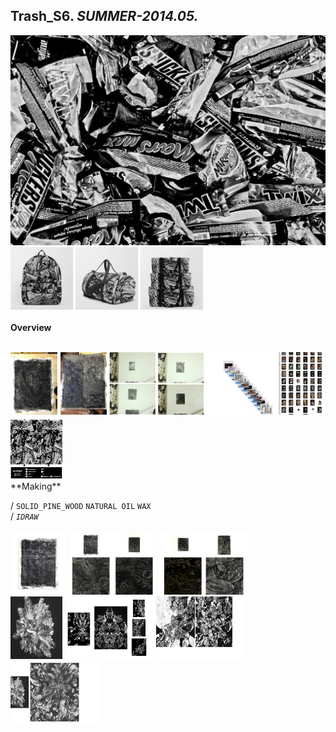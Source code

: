 
## Trash_S6. _SUMMER-2014.05._  
![Trash_S6](/projects/Trash_S6/100.jpg)<a href="https://ewwgene.github.io/projects/Trash_S6/101.jpg"><img src="/projects/Trash_S6/101.jpg" height="100"></a> <a href="https://ewwgene.github.io/projects/Trash_S6/102.jpg"><img src="/projects/Trash_S6/102.jpg" height="100"></a> <a href="https://ewwgene.github.io/projects/Trash_S6/110.jpg"><img src="/projects/Trash_S6/110.jpg" height="100"></a> 
<br>  
**Overview**  
 
<br>
<a href="https://ewwgene.github.io/projects/Trash_S6/Making/301.jpg"><img src="/projects/Trash_S6/Making/301.jpg" height="100"></a> <a href="https://ewwgene.github.io/projects/Trash_S6/Making/303.jpg"><img src="/projects/Trash_S6/Making/303.jpg" height="100"></a> <a href="https://ewwgene.github.io/projects/Trash_S6/Making/305.jpg"><img src="/projects/Trash_S6/Making/305.jpg" height="100"></a> <a href="https://ewwgene.github.io/projects/Trash_S6/Making/307.jpg"><img src="/projects/Trash_S6/Making/307.jpg" height="100"></a> <a href="https://ewwgene.github.io/projects/Trash_S6/Making/311.jpg"><img src="/projects/Trash_S6/Making/311.jpg" height="100"></a> <a href="https://ewwgene.github.io/projects/Trash_S6/Making/313.jpg"><img src="/projects/Trash_S6/Making/313.jpg" height="100"></a> <br>  
**Making**  
  
/
`SOLID_PINE_WOOD` `NATURAL OIL` `WAX`   
/
_`IDRAW`_   
<br>
<a href="https://ewwgene.github.io/projects/Trash_S6/301.jpg"><img src="/projects/Trash_S6/301.jpg" height="100"></a> <a href="https://ewwgene.github.io/projects/Trash_S6/303.jpg"><img src="/projects/Trash_S6/303.jpg" height="100"></a> <a href="https://ewwgene.github.io/projects/Trash_S6/305.jpg"><img src="/projects/Trash_S6/305.jpg" height="100"></a> 
<br>
<a href="https://ewwgene.github.io/projects/Trash_S6/401.jpg"><img src="/projects/Trash_S6/401.jpg" height="100"></a> <a href="https://ewwgene.github.io/projects/Trash_S6/403.jpg"><img src="/projects/Trash_S6/403.jpg" height="100"></a> <a href="https://ewwgene.github.io/projects/Trash_S6/405.jpg"><img src="/projects/Trash_S6/405.jpg" height="100"></a> <a href="https://ewwgene.github.io/projects/Trash_S6/407.jpg"><img src="/projects/Trash_S6/407.jpg" height="100"></a> 
